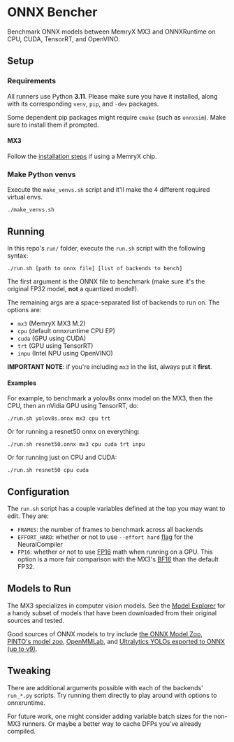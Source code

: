 # ONNX Bencher
Benchmark ONNX models between MemryX MX3 and ONNXRuntime on CPU, CUDA, TensorRT, and OpenVINO.


## Setup
### Requirements
All runners use Python **3.11**. Please make sure you have it installed, along with its corresponding `venv`, `pip`, and `-dev` packages.

Some dependent pip packages might require `cmake` (such as `onnxsim`). Make sure to install them if prompted.

#### MX3
Follow the [installation steps](https://developer.memryx.com/get_started/index.html) if using a MemryX chip.

### Make Python venvs
Execute the `make_venvs.sh` script and it'll make the 4 different required virtual envs.

```
./make_venvs.sh
```


## Running
In this repo's `run/` folder, execute the `run.sh` script with the following syntax:

```
./run.sh [path to onnx file] [list of backends to bench]
```

The first argument is the ONNX file to benchmark (make sure it's the original FP32 model, **not** a quantized model!).

The remaining args are a space-separated list of backends to run on. The options are:
* `mx3` (MemryX MX3 M.2)
* `cpu` (default onnxruntime CPU EP)
* `cuda` (GPU using CUDA)
* `trt` (GPU using TensorRT)
* `inpu` (Intel NPU using OpenVINO)

**IMPORTANT NOTE**: if you're including `mx3` in the list, always put it **first**.

#### Examples
For example, to benchmark a yolov8s onnx model on the MX3, then the CPU, then an nVidia GPU using TensorRT, do:
```
./run.sh yolov8s.onnx mx3 cpu trt
```

Or for running a resnet50 onnx on everything:
```
./run.sh resnet50.onnx mx3 cpu cuda trt inpu
```

Or for running just on CPU and CUDA:
```
./run.sh resnet50 cpu cuda
```


## Configuration
The `run.sh` script has a couple variables defined at the top you may want to edit. They are:
* `FRAMES`: the number of frames to benchmark across all backends
* `EFFORT_HARD`: whether or not to use `--effort hard` [flag](https://developer.memryx.com/tools/neural_compiler.html#mapping-arguments) for the NeuralCompiler
* `FP16`: whether or not to use [FP16](https://en.wikipedia.org/wiki/Half-precision_floating-point_format) math when running on a GPU. This option is a more fair comparison with the MX3's [BF16](https://en.wikipedia.org/wiki/Bfloat16_floating-point_format) than the default FP32.


## Models to Run

The MX3 specializes in computer vision models. See the [Model Explorer](https://developer.memryx.com/model_explorer/models.html) for a handy subset of models that have been downloaded from their original sources and tested.

Good sources of ONNX models to try include [the ONNX Model Zoo](https://github.com/onnx/models), [PINTO's model zoo](https://github.com/PINTO0309/PINTO_model_zoo), [OpenMMLab](https://github.com/open-mmlab), and [Ultralytics YOLOs exported to ONNX (up to v9)](https://docs.ultralytics.com/integrations/onnx/).



## Tweaking
There are additional arguments possible with each of the backends' `run_*.py` scripts. Try running them directly to play around with options to onnxruntime.

For future work, one might consider adding variable batch sizes for the non-MX3 runners. Or maybe a better way to cache DFPs you've already compiled.
